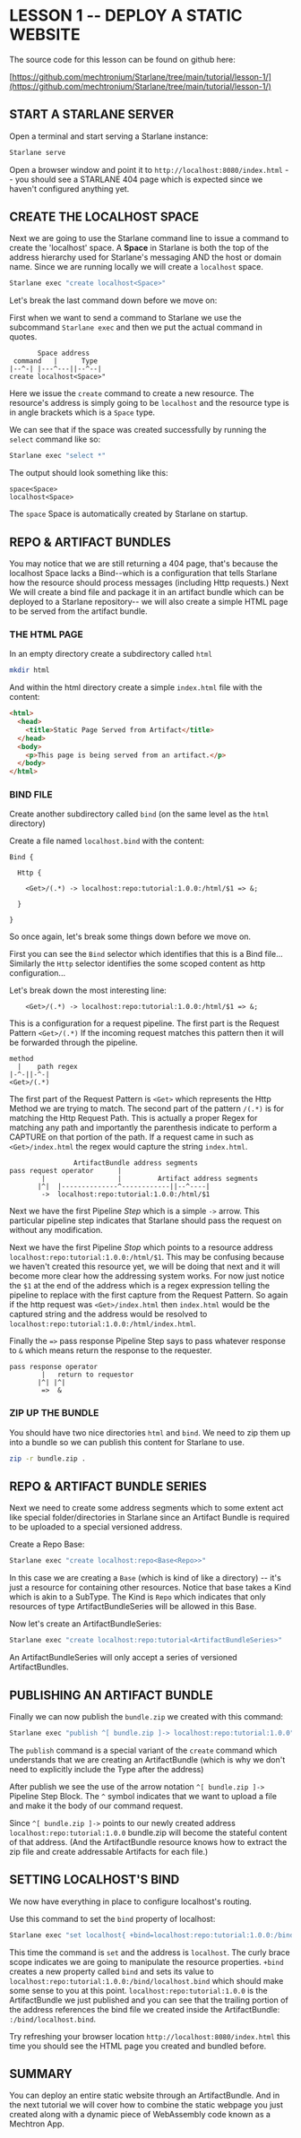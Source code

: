 # LESSON 1 -- DEPLOY A STATIC WEBSITE

The source code for this lesson can be found on github here:

[https://github.com/mechtronium/Starlane/tree/main/tutorial/lesson-1/](https://github.com/mechtronium/Starlane/tree/main/tutorial/lesson-1/)

## START A STARLANE SERVER

Open a terminal and start serving a Starlane instance:

```bash
Starlane serve
```

Open a browser window and point it to `http://localhost:8080/index.html` -- you should see a STARLANE 404 page which is expected since we haven't configured anything yet.

## CREATE THE LOCALHOST SPACE

Next we are going to use the Starlane command line to issue a command to create the 'localhost' space. A **Space** in Starlane is both the top of the address hierarchy used for Starlane's messaging AND the host or domain name. Since we are running locally we will create a `localhost` space.

```bash
Starlane exec "create localhost<Space>"
```

Let's break the last command down before we move on:

First when we want to send a command to Starlane we use the subcommand `Starlane exec` and then we put the actual command in quotes.

```
       Space address
 command   |      Type
|--^-| |---^---||--^--|
create localhost<Space>"
```

Here we issue the `create` command to create a new resource. The resource's address is simply going to be `localhost` and the resource type is in angle brackets which is a `Space` type.

We can see that if the space was created successfully by running the `select` command like so:

```bash
Starlane exec "select *"
```

The output should look something like this:

```
space<Space>
localhost<Space>
```

The `space` Space is automatically created by Starlane on startup.

## REPO & ARTIFACT BUNDLES

You may notice that we are still returning a 404 page, that's because the localhost Space lacks a Bind--which is a configuration that tells Starlane how the resource should process messages (including Http requests.) Next We will create a bind file and package it in an artifact bundle which can be deployed to a Starlane repository-- we will also create a simple HTML page to be served from the artifact bundle.

### THE HTML PAGE

In an empty directory create a subdirectory called `html`

```bash
mkdir html
```

And within the html directory create a simple `index.html` file with the content:

```html
<html>
  <head>
    <title>Static Page Served from Artifact</title>
  </head>
  <body>
    <p>This page is being served from an artifact.</p>
  </body>
</html>
```

### BIND FILE

Create another subdirectory called `bind` (on the same level as the `html` directory)

Create a file named `localhost.bind` with the content:

```
Bind {

  Http {

    <Get>/(.*) -> localhost:repo:tutorial:1.0.0:/html/$1 => &;

  }

}
```

So once again, let's break some things down before we move on.

First you can see the `Bind` selector which identifies that this is a Bind file... Similarly the `Http` selector identifies the some scoped content as http configuration...

Let's break down the most interesting line:

```
    <Get>/(.*) -> localhost:repo:tutorial:1.0.0:/html/$1 => &;
```

This is a configuration for a request pipeline. The first part is the Request Pattern `<Get>/(.*)` If the incoming request matches this pattern then it will be forwarded through the pipeline.

```
method
  |    path regex
|-^-||-^-|
<Get>/(.*)
```

The first part of the Request Pattern is `<Get>` which represents the Http Method we are trying to match. The second part of the pattern `/(.*)` is for matching the Http Request Path. This is actually a proper Regex for matching any path and importantly the parenthesis indicate to perform a CAPTURE on that portion of the path. If a request came in such as `<Get>/index.html` the regex would capture the string `index.html`.

```
                ArtifactBundle address segments
pass request operator      |
        |                  |         Artifact address segments
       |^|  |--------------^------------||--^----|
        ->  localhost:repo:tutorial:1.0.0:/html/$1
```

Next we have the first Pipeline _Step_ which is a simple `->` arrow. This particular pipeline step indicates that Starlane should pass the request on without any modification.

Next we have the first Pipeline _Stop_ which points to a resource address `localhost:repo:tutorial:1.0.0:/html/$1`. This may be confusing because we haven't created this resource yet, we will be doing that next and it will become more clear how the addressing system works. For now just notice the `$1` at the end of the address which is a regex expression telling the pipeline to replace with the first capture from the Request Pattern. So again if the http request was `<Get>/index.html` then `index.html` would be the captured string and the address would be resolved to `localhost:repo:tutorial:1.0.0:/html/index.html`.

Finally the `=>` pass response Pipeline Step says to pass whatever response to `&` which means return the response to the requester.

```
pass response operator
        |   return to requestor
       |^| |^|
        =>  &
```

### ZIP UP THE BUNDLE

You should have two nice directories `html` and `bind`. We need to zip them up into a bundle so we can publish this content for Starlane to use.

```bash
zip -r bundle.zip .
```

## REPO & ARTIFACT BUNDLE SERIES

Next we need to create some address segments which to some extent act like special folder/directories in Starlane since an Artifact Bundle is required to be uploaded to a special versioned address.

Create a Repo Base:

```bash
Starlane exec "create localhost:repo<Base<Repo>>"
```

In this case we are creating a `Base` (which is kind of like a directory) -- it's just a resource for containing other resources. Notice that base takes a Kind which is akin to a SubType. The Kind is `Repo` which indicates that only resources of type ArtifactBundleSeries will be allowed in this Base.

Now let's create an ArtifactBundleSeries:

```bash
Starlane exec "create localhost:repo:tutorial<ArtifactBundleSeries>"
```

An ArtifactBundleSeries will only accept a series of versioned ArtifactBundles.

## PUBLISHING AN ARTIFACT BUNDLE

Finally we can now publish the `bundle.zip` we created with this command:

```bash
Starlane exec "publish ^[ bundle.zip ]-> localhost:repo:tutorial:1.0.0"
```

The `publish` command is a special variant of the `create` command which understands that we are creating an ArtifactBundle (which is why we don't need to explicitly include the Type after the address)

After publish we see the use of the arrow notation `^[ bundle.zip ]->` Pipeline Step Block. The `^` symbol indicates that we want to upload a file and make it the body of our command request.

Since `^[ bundle.zip ]->` points to our newly created address `localhost:repo:tutorial:1.0.0` bundle.zip will become the stateful content of that address. (And the ArtifactBundle resource knows how to extract the zip file and create addressable Artifacts for each file.)

## SETTING LOCALHOST'S BIND

We now have everything in place to configure localhost's routing.

Use this command to set the `bind` property of localhost:

```bash
Starlane exec "set localhost{ +bind=localhost:repo:tutorial:1.0.0:/bind/localhost.bind }"
```

This time the command is `set` and the address is `localhost`. The curly brace scope indicates we are going to manipulate the resource properties. `+bind` creates a new property called `bind` and sets its value to `localhost:repo:tutorial:1.0.0:/bind/localhost.bind` which should make some sense to you at this point. `localhost:repo:tutorial:1.0.0` is the ArtifactBundle we just published and you can see that the trailing portion of the address references the bind file we created inside the ArtifactBundle: `:/bind/localhost.bind`.

Try refreshing your browser location `http://localhost:8080/index.html` this time you should see the HTML page you created and bundled before.

## SUMMARY

You can deploy an entire static website through an ArtifactBundle. And in the next tutorial we will cover how to combine the static webpage you just created along with a dynamic piece of WebAssembly code known as a Mechtron App.

<!-- [NEXT : DEPLOY A 'HELLO WORLD' APP](/tutorial/lesson-2/ "Lesson 2") -->
